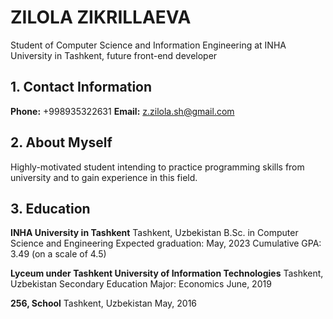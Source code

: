 # ZILOLA ZIKRILLAEVA
Student of Computer Science and Information Engineering at INHA University in Tashkent, future front-end developer

## 1. Contact Information
**Phone:** +998935322631
**Email:** z.zilola.sh@gmail.com

## 2. About Myself
Highly-motivated student intending to practice programming skills from university and to gain experience in this field. 

## 3. Education
**INHA University in Tashkent**
Tashkent, Uzbekistan
B.Sc. in Computer Science and Engineering
Expected graduation: May, 2023
Cumulative GPA: 3.49 (on a scale of 4.5)

**Lyceum under Tashkent University of Information Technologies**
Tashkent, Uzbekistan
Secondary Education
Major: Economics 
June, 2019

**256, School** 
Tashkent, Uzbekistan
May, 2016

